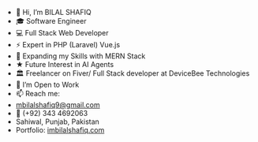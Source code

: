 - 👋 Hi, I’m BILAL SHAFIQ
- 🎓 Software Engineer
- 💻 Full Stack Web Developer
- ⚡ Expert in PHP (Laravel) Vue.js
- 🌱 Expanding my Skills with MERN Stack
- ★ Future Interest in AI Agents
- 🏛 Freelancer on Fiver/ Full Stack developer at DeviceBee Technologies
- 💞️ I’m Open to Work
- 📫 Reach me: 
- mbilalshafiq9@gmail.com
- 📱 (+92) 343 4692063
- Sahiwal, Punjab, Pakistan
- Portfolio: <a href="imbilalshafiq.com" target="_balnk">imbilalshafiq.com</a>
